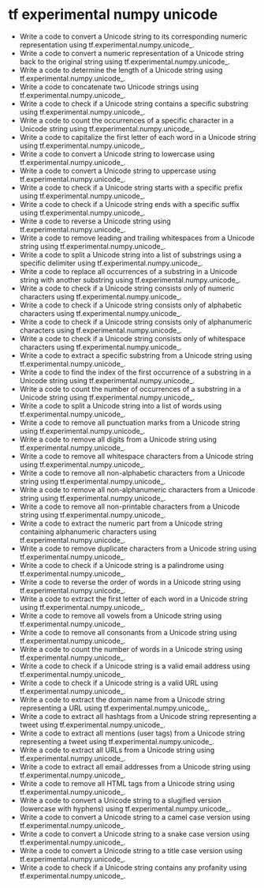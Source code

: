 # tf experimental numpy unicode

- Write a code to convert a Unicode string to its corresponding numeric representation using tf.experimental.numpy.unicode_.
- Write a code to convert a numeric representation of a Unicode string back to the original string using tf.experimental.numpy.unicode_.
- Write a code to determine the length of a Unicode string using tf.experimental.numpy.unicode_.
- Write a code to concatenate two Unicode strings using tf.experimental.numpy.unicode_.
- Write a code to check if a Unicode string contains a specific substring using tf.experimental.numpy.unicode_.
- Write a code to count the occurrences of a specific character in a Unicode string using tf.experimental.numpy.unicode_.
- Write a code to capitalize the first letter of each word in a Unicode string using tf.experimental.numpy.unicode_.
- Write a code to convert a Unicode string to lowercase using tf.experimental.numpy.unicode_.
- Write a code to convert a Unicode string to uppercase using tf.experimental.numpy.unicode_.
- Write a code to check if a Unicode string starts with a specific prefix using tf.experimental.numpy.unicode_.
- Write a code to check if a Unicode string ends with a specific suffix using tf.experimental.numpy.unicode_.
- Write a code to reverse a Unicode string using tf.experimental.numpy.unicode_.
- Write a code to remove leading and trailing whitespaces from a Unicode string using tf.experimental.numpy.unicode_.
- Write a code to split a Unicode string into a list of substrings using a specific delimiter using tf.experimental.numpy.unicode_.
- Write a code to replace all occurrences of a substring in a Unicode string with another substring using tf.experimental.numpy.unicode_.
- Write a code to check if a Unicode string consists only of numeric characters using tf.experimental.numpy.unicode_.
- Write a code to check if a Unicode string consists only of alphabetic characters using tf.experimental.numpy.unicode_.
- Write a code to check if a Unicode string consists only of alphanumeric characters using tf.experimental.numpy.unicode_.
- Write a code to check if a Unicode string consists only of whitespace characters using tf.experimental.numpy.unicode_.
- Write a code to extract a specific substring from a Unicode string using tf.experimental.numpy.unicode_.
- Write a code to find the index of the first occurrence of a substring in a Unicode string using tf.experimental.numpy.unicode_.
- Write a code to count the number of occurrences of a substring in a Unicode string using tf.experimental.numpy.unicode_.
- Write a code to split a Unicode string into a list of words using tf.experimental.numpy.unicode_.
- Write a code to remove all punctuation marks from a Unicode string using tf.experimental.numpy.unicode_.
- Write a code to remove all digits from a Unicode string using tf.experimental.numpy.unicode_.
- Write a code to remove all whitespace characters from a Unicode string using tf.experimental.numpy.unicode_.
- Write a code to remove all non-alphabetic characters from a Unicode string using tf.experimental.numpy.unicode_.
- Write a code to remove all non-alphanumeric characters from a Unicode string using tf.experimental.numpy.unicode_.
- Write a code to remove all non-printable characters from a Unicode string using tf.experimental.numpy.unicode_.
- Write a code to extract the numeric part from a Unicode string containing alphanumeric characters using tf.experimental.numpy.unicode_.
- Write a code to remove duplicate characters from a Unicode string using tf.experimental.numpy.unicode_.
- Write a code to check if a Unicode string is a palindrome using tf.experimental.numpy.unicode_.
- Write a code to reverse the order of words in a Unicode string using tf.experimental.numpy.unicode_.
- Write a code to extract the first letter of each word in a Unicode string using tf.experimental.numpy.unicode_.
- Write a code to remove all vowels from a Unicode string using tf.experimental.numpy.unicode_.
- Write a code to remove all consonants from a Unicode string using tf.experimental.numpy.unicode_.
- Write a code to count the number of words in a Unicode string using tf.experimental.numpy.unicode_.
- Write a code to check if a Unicode string is a valid email address using tf.experimental.numpy.unicode_.
- Write a code to check if a Unicode string is a valid URL using tf.experimental.numpy.unicode_.
- Write a code to extract the domain name from a Unicode string representing a URL using tf.experimental.numpy.unicode_.
- Write a code to extract all hashtags from a Unicode string representing a tweet using tf.experimental.numpy.unicode_.
- Write a code to extract all mentions (user tags) from a Unicode string representing a tweet using tf.experimental.numpy.unicode_.
- Write a code to extract all URLs from a Unicode string using tf.experimental.numpy.unicode_.
- Write a code to extract all email addresses from a Unicode string using tf.experimental.numpy.unicode_.
- Write a code to remove all HTML tags from a Unicode string using tf.experimental.numpy.unicode_.
- Write a code to convert a Unicode string to a slugified version (lowercase with hyphens) using tf.experimental.numpy.unicode_.
- Write a code to convert a Unicode string to a camel case version using tf.experimental.numpy.unicode_.
- Write a code to convert a Unicode string to a snake case version using tf.experimental.numpy.unicode_.
- Write a code to convert a Unicode string to a title case version using tf.experimental.numpy.unicode_.
- Write a code to check if a Unicode string contains any profanity using tf.experimental.numpy.unicode_.
